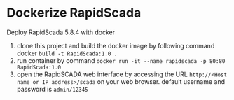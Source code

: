 # Dockerize RapidScada
Deploy RapidScada 5.8.4 with docker

1. clone this project and build the docker image by following command docker `build -t RapidScada:1.0 .` 
2. run container by command `docker run -it --name rapidscada -p 80:80 RapidScada:1.0`
3. open the RapidSCADA web interface by accessing the URL `http://<Host name or IP address>/scada` on your web browser. default username and password is `admin/12345`

